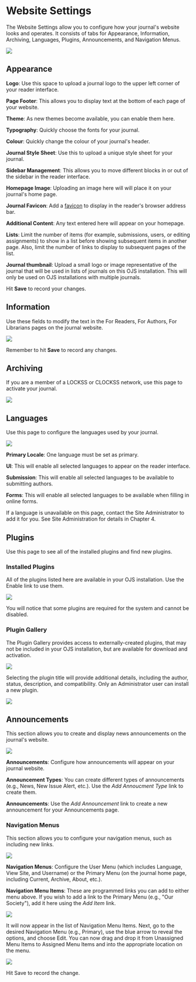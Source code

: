 # Website Settings

The Website Settings allow you to configure how your journal's website looks and operates. It consists of tabs for Appearance, Information, Archiving, Languages, Plugins, Announcements, and Navigation Menus.

![](/assets/learning-ojs3.1-jm-settings-web-appearance.PNG)

## Appearance

**Logo**: Use this space to upload a journal logo to the upper left corner of your reader interface.

**Page Footer**: This allows you to display text at the bottom of each page of your website.

**Theme**: As new themes become available, you can enable them here.

**Typography**: Quickly choose the fonts for your journal.

**Colour**: Quickly change the colour of your journal's header.

**Journal Style Sheet**: Use this to upload a unique style sheet for your journal.

**Sidebar Management**: This allows you to move different blocks in or out of the sidebar in the reader interface.

**Homepage Image**: Uploading an image here will will place it on your journal's home page.

**Journal Favicon**: Add a [favicon](https://en.wikipedia.org/wiki/Favicon) to display in the reader's browser address bar.

**Additional Content**: Any text entered here will appear on your homepage.

**Lists**: Limit the number of items \(for example, submissions, users, or editing assignments\) to show in a list before showing subsequent items in another page. Also, limit the number of links to display to subsequent pages of the list.

**Journal thumbnail**: Upload a small logo or image representative of the journal that will be used in lists of journals on this OJS installation. This will only be used on OJS installations with multiple journals.

Hit **Save** to record your changes.

## Information

Use these fields to modify the text in the For Readers, For Authors, For Librarians pages on the journal website.

![](/assets/learning-ojs3.1-jm-settings-web-info.PNG)

Remember to hit **Save** to record any changes.

## Archiving

If you are a member of a LOCKSS or CLOCKSS network, use this page to activate your journal.

![](/assets/learning-ojs3.1-jm-settings-web-archive.PNG)

## Languages

Use this page to configure the languages used by your journal.

![](/assets/learning-ojs3.1-jm-settings-web-lang.PNG)

**Primary Locale**: One language must be set as primary.

**UI**: This will enable all selected languages to appear on the reader interface.

**Submission**: This will enable all selected languages to be available to submitting authors.

**Forms**: This will enable all selected languages to be available when filling in online forms.

If a language is unavailable on this page, contact the Site Administrator to add it for you. See Site Administration for details in Chapter 4.

## Plugins

Use this page to see all of the installed plugins and find new plugins.

### Installed Plugins

All of the plugins listed here are available in your OJS installation. Use the Enable link to use them.

![](/assets/learning-ojs3.1-jm-settings-web-plugins.PNG)

You will notice that some plugins are required for the system and cannot be disabled.

### Plugin Gallery

The Plugin Gallery provides access to externally-created plugins, that may not be included in your OJS installation, but are available for download and activation.

![](/assets/learning-ojs3.1-jm-settings-web-plugins-gallery.PNG)

Selecting the plugin title will provide additional details, including the author, status, description, and compatibility. Only an Administrator user can install a new plugin.

![](/assets/learning-ojs3.1-jm-settings-web-plugins-gallery-hypo.PNG)

## Announcements

This section allows you to create and display news announcements on the journal's website.

![](/assets/learning-ojs3.1-jm-settings-web-announce.PNG)

**Announcements**: Configure how announcements will appear on your journal website.

**Announcement Types**: You can create different types of announcements \(e.g., News, New Issue Alert, etc.\). Use the _Add Annoucment Type_ link to create them.

**Announcements**: Use the _Add Announcement_ link to create a new announcement for your Announcements page.

### Navigation Menus

This section allows you to configure your navigation menus, such as including new links.

![](/assets/learning-ojs3.1-jm-settings-web-navmenu.PNG)

**Navigation Menus**: Configure the User Menu \(which includes Language, View Site, and Username\) or the Primary Menu \(on the journal home page, including Current, Archive, About, etc.\).

**Navigation Menu Items**: These are programmed links you can add to either menu above. If you wish to add a link to the Primary Menu \(e.g., "Our Society"\), add it here using the _Add Item_ link.

![](/assets/learning-ojs3.1-jm-settings-web-navmenu-add.PNG)

It will now appear in the list of Navigation Menu Items. Next, go to the desired Navigation Menu \(e.g., Primary\), use the blue arrow to reveal the options, and choose Edit. You can now drag and drop it from Unassigned Menu Items to Assigned Menu Items and into the appropriate location on the menu.

![](/assets/learning-ojs3.1-jm-settings-web-navmenu-add-nav.PNG)

Hit Save to record the change.

